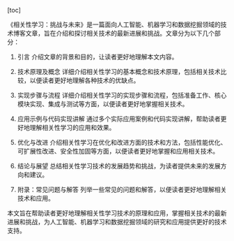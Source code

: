 
[toc]                    
                
                
《相关性学习：挑战与未来》是一篇面向人工智能、机器学习和数据挖掘领域的技术博客文章，旨在介绍和探讨相关技术的最新进展和挑战。文章分为以下几个部分：

1. 引言
介绍文章的背景和目的，让读者更好地理解本文内容。

2. 技术原理及概念
详细介绍相关性学习的基本概念和技术原理，包括相关技术比较，以便读者更好地理解各种技术的优缺点。

3. 实现步骤与流程
详细介绍相关性学习的实现步骤和流程，包括准备工作、核心模块实现、集成与测试等方面，以便读者更好地掌握相关技术。

4. 应用示例与代码实现讲解
通过多个实际应用案例和代码实现讲解，帮助读者更好地理解相关性学习的应用和效果。

5. 优化与改进
介绍相关性学习在优化和改进方面的技术和方法，包括性能优化、可扩展性改进、安全性加固等方面，以便读者更好地掌握和应用相关技术。

6. 结论与展望
总结相关性学习技术的发展趋势和挑战，为读者提供未来的发展方向和建议。

7. 附录：常见问题与解答
列举一些常见的问题和解答，以便读者更好地理解相关技术和应用。

本文旨在帮助读者更好地理解相关性学习技术的原理和应用，掌握相关技术的最新进展和挑战，为人工智能、机器学习和数据挖掘领域的研究和应用提供更好的技术支持。

